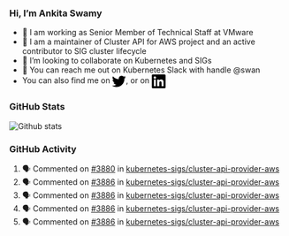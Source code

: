 ### Hi, I’m Ankita Swamy

- 💼 I am working as Senior Member of Technical Staff at VMware
- 👀 I am a maintainer of Cluster API for AWS project and an active contributor to SIG cluster lifecycle
- 💞️ I’m looking to collaborate on Kubernetes and SIGs
- 💬 You can reach me out on Kubernetes Slack with handle @swan
- You can also find me on <a href="https://twitter.com/SwamyAnkita" target="blank"><img align="center" src="https://raw.githubusercontent.com/Ankitasw/Ankitasw/master/svg/twitter.svg" alt="Ankitasw" height="25" width="25" color="#1DA1f2" /></a>, or on <a href="https://www.linkedin.com/in/Ankitaswamy/" target="blank"><img align="center" src="https://raw.githubusercontent.com/Ankitasw/Ankitasw/master/svg/linkedin.svg" alt="Ankitasw" height="25" width="25" /></a>

### GitHub Stats
![Github stats](https://github-readme-stats.vercel.app/api?username=Ankitasw&count_private=true&show_icons=true&theme=tokyonight)

### GitHub Activity 
<!--START_SECTION:activity-->
1. 🗣 Commented on [#3880](https://github.com/kubernetes-sigs/cluster-api-provider-aws/issues/3880) in [kubernetes-sigs/cluster-api-provider-aws](https://github.com/kubernetes-sigs/cluster-api-provider-aws)
2. 🗣 Commented on [#3886](https://github.com/kubernetes-sigs/cluster-api-provider-aws/issues/3886) in [kubernetes-sigs/cluster-api-provider-aws](https://github.com/kubernetes-sigs/cluster-api-provider-aws)
3. 🗣 Commented on [#3886](https://github.com/kubernetes-sigs/cluster-api-provider-aws/issues/3886) in [kubernetes-sigs/cluster-api-provider-aws](https://github.com/kubernetes-sigs/cluster-api-provider-aws)
4. 🗣 Commented on [#3886](https://github.com/kubernetes-sigs/cluster-api-provider-aws/issues/3886) in [kubernetes-sigs/cluster-api-provider-aws](https://github.com/kubernetes-sigs/cluster-api-provider-aws)
5. 🗣 Commented on [#3886](https://github.com/kubernetes-sigs/cluster-api-provider-aws/issues/3886) in [kubernetes-sigs/cluster-api-provider-aws](https://github.com/kubernetes-sigs/cluster-api-provider-aws)
<!--END_SECTION:activity-->
